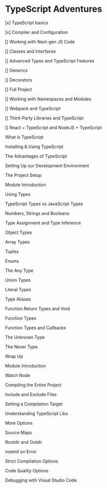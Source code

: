 # TypeScript Adventures

[x] TypeScript basics

[x] Compiler and Configuration

[] Working with Next-gen JS Code

[] Classes and Interfaces

[] Advanced Types and TypeScript Features

[] Generics

[] Decorators

[] Full Project

[] Working with Namespaces and Modules

[] Webpack and TypeScript

[] Third-Party Libraries and TypeScript

[] React + TypeScript and NodeJS + TypeScript

What is TypeScript

Installing & Using TypeScript 

The Advantages of TypeScript 

Setting Up our Development Environment 

The Project Setup 

Module Introduction 

Using Types 

TypeScript Types vs JavaScript Types 

Numbers, Strings and Booleans 

Type Assignment and Type Inference 

Object Types 

Array Types 

Tuples 

Enums 

The Any Type

Union Types 

Literal Types 

Type Aliases 

Function Return Types and Void 

Function Types 

Function Types and Callbacks 

The Unknown Type

The Never Type 

Wrap Up 

Module Introduction 

Watch Node 

Compiling the Entire Project 

Include and Exclude Files 

Setting a Compilation Target 

Understanding TypeScript Libs 

More Options 

Source Maps 

Rootdir and Outdir

noemit on Error 

Strict Compilation Options 

Code Quality Options 

Debugging with Visual Studio Code 
